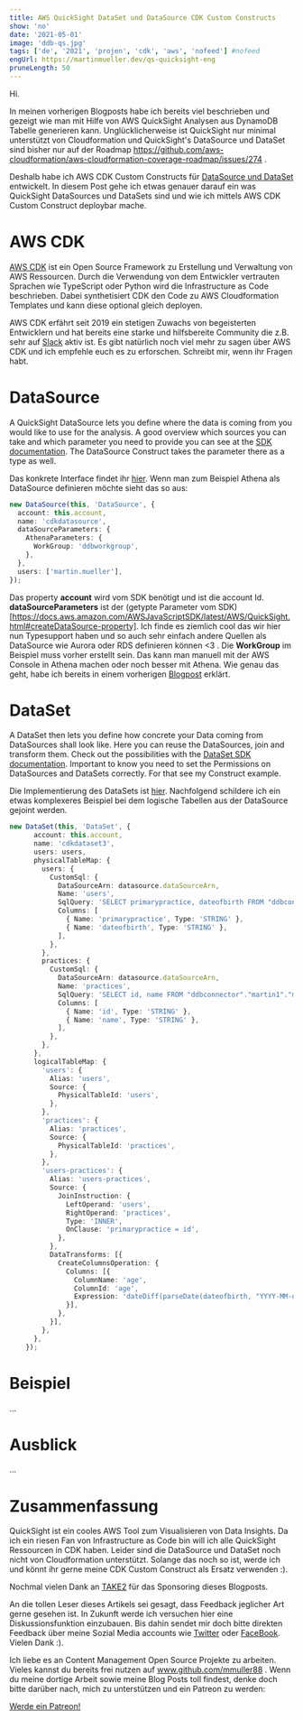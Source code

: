 ```yaml
---
title: AWS QuickSight DataSet und DataSource CDK Custom Constructs
show: 'no'
date: '2021-05-01'
image: 'ddb-qs.jpg'
tags: ['de', '2021', 'projen', 'cdk', 'aws', 'nofeed'] #nofeed
engUrl: https://martinmueller.dev/qs-quicksight-eng
pruneLength: 50
---
```


Hi.

In meinen vorherigen Blogposts habe ich bereits viel beschrieben und gezeigt wie man mit Hilfe von AWS QuickSight Analysen aus DynamoDB Tabelle generieren kann. Unglücklicherweise ist QuickSight nur minimal unterstützt von Cloudformation und QuickSight's DataSource und DataSet sind bisher nur auf der Roadmap https://github.com/aws-cloudformation/aws-cloudformation-coverage-roadmap/issues/274 . 

Deshalb habe ich AWS CDK Custom Constructs für [DataSource und DataSet](https://github.com/mmuller88/cdk-quicksight-constructs) entwickelt. In diesem Post gehe ich etwas genauer darauf ein was QuickSight DataSources und DataSets sind und wie ich mittels AWS CDK Custom Construct deploybar mache.
# AWS CDK
[AWS CDK](https://github.com/aws/aws-cdk) ist ein Open Source Framework zu Erstellung und Verwaltung von AWS Ressourcen. Durch die Verwendung von dem Entwickler vertrauten Sprachen wie TypeScript oder Python wird die Infrastructure as Code beschrieben. Dabei synthetisiert CDK den Code zu AWS Cloudformation Templates und kann diese optional gleich deployen.

AWS CDK erfährt seit 2019 ein stetigen Zuwachs von begeisterten Entwicklern und hat bereits eine starke und hilfsbereite Community die z.B. sehr auf [Slack](https://cdk-dev.slack.com) aktiv ist. Es gibt natürlich noch viel mehr zu sagen über AWS CDK und ich empfehle euch es zu erforschen. Schreibt mir, wenn ihr Fragen habt.

# DataSource
A QuickSight DataSource lets you define where the data is coming from you would like to use for the analysis. A good overview which sources you can take and which parameter you need to provide you can see at the [SDK documentation](https://docs.aws.amazon.com/AWSJavaScriptSDK/latest/AWS/QuickSight.html#createDataSource-property). The DataSource Construct takes the parameter there as a type as well.

Das konkrete Interface findet ihr [hier](https://github.com/mmuller88/cdk-quicksight-constructs/blob/main/src/datasource.ts). Wenn man zum Beispiel Athena als DataSource definieren möchte sieht das so aus:

```ts
new DataSource(this, 'DataSource', {
  account: this.account,
  name: 'cdkdatasource',
  dataSourceParameters: {
    AthenaParameters: {
      WorkGroup: 'ddbworkgroup',
    },
  },
  users: ['martin.mueller'],
});
```
Das property **account** wird vom SDK benötigt und ist die account Id. **dataSourceParameters** ist der (getypte Parameter vom SDK)[https://docs.aws.amazon.com/AWSJavaScriptSDK/latest/AWS/QuickSight.html#createDataSource-property]. Ich finde es ziemlich cool das wir hier nun Typesupport haben und so auch sehr einfach andere Quellen als DataSource wie Aurora oder RDS definieren können <3 . Die **WorkGroup** im Beispiel muss vorher erstellt sein. Das kann man manuell mit der AWS Console in Athena machen oder noch besser mit Athena. Wie genau das geht, habe ich bereits in einem vorherigen [Blogpost](https://martinmueller.dev/cdk-ddb-quicksight) erklärt.

# DataSet
A DataSet then lets you define how concrete your Data coming from DataSources shall look like. Here you can reuse the DataSources, join and transform them. Check out the possibilities with the [DataSet SDK documentation](https://docs.aws.amazon.com/AWSJavaScriptSDK/latest/AWS/QuickSight.html#createDataSet-property). Important to know you need to set the Permissions on DataSources and DataSets correctly. For that see my Construct example.

Die Implementierung des DataSets ist [hier](https://github.com/mmuller88/cdk-quicksight-constructs/blob/main/src/dataset.ts). Nachfolgend schildere ich ein etwas komplexeres Beispiel bei dem logische Tabellen aus der DataSource gejoint werden.

```ts
new DataSet(this, 'DataSet', {
      account: this.account,
      name: 'cdkdataset3',
      users: users,
      physicalTableMap: {
        users: {
          CustomSql: {
            DataSourceArn: datasource.dataSourceArn,
            Name: 'users',
            SqlQuery: 'SELECT primarypractice, dateofbirth FROM "ddbconnector"."martin1"."martin1" WHERE groupid = \'users\' AND firstname is not null',
            Columns: [
              { Name: 'primarypractice', Type: 'STRING' },
              { Name: 'dateofbirth', Type: 'STRING' },
            ],
          },
        },
        practices: {
          CustomSql: {
            DataSourceArn: datasource.dataSourceArn,
            Name: 'practices',
            SqlQuery: 'SELECT id, name FROM "ddbconnector"."martin1"."martin1" WHERE groupid = \'medical-practices\' AND name is not null',
            Columns: [
              { Name: 'id', Type: 'STRING' },
              { Name: 'name', Type: 'STRING' },
            ],
          },
        },
      },
      logicalTableMap: {
        'users': {
          Alias: 'users',
          Source: {
            PhysicalTableId: 'users',
          },
        },
        'practices': {
          Alias: 'practices',
          Source: {
            PhysicalTableId: 'practices',
          },
        },
        'users-practices': {
          Alias: 'users-practices',
          Source: {
            JoinInstruction: {
              LeftOperand: 'users',
              RightOperand: 'practices',
              Type: 'INNER',
              OnClause: 'primarypractice = id',
            },
          },
          DataTransforms: [{
            CreateColumnsOperation: {
              Columns: [{
                ColumnName: 'age',
                ColumnId: 'age',
                Expression: 'dateDiff(parseDate(dateofbirth, "YYYY-MM-dd\'T\'HH:mm:ssZ"),now(), "YYYY")',
              }],
            },
          }],
        },
      },
    });
```

# Beispiel
...

# Ausblick
...

# Zusammenfassung
QuickSight ist ein cooles AWS Tool zum Visualisieren von Data Insights. Da ich ein riesen Fan von Infrastructure as Code bin will ich alle QuickSight Ressourcen in CDK haben. Leider sind die DataSource und DataSet noch nicht von Cloudformation unterstützt. Solange das noch so ist, werde ich und könnt ihr gerne meine CDK Custom Construct als Ersatz verwenden :).

Nochmal vielen Dank an [TAKE2](https://www.take2.co/) für das Sponsoring dieses Blogposts.

An die tollen Leser dieses Artikels sei gesagt, dass Feedback jeglicher Art gerne gesehen ist. In Zukunft werde ich versuchen hier eine Diskussionsfunktion einzubauen. Bis dahin sendet mir doch bitte direkten Feedback über meine Sozial Media accounts wie [Twitter](https://twitter.com/MartinMueller_) oder [FaceBook](https://www.facebook.com/martin.muller.10485). Vielen Dank :).

Ich liebe es an Content Management Open Source Projekte zu arbeiten. Vieles kannst du bereits frei nutzen auf www.github.com/mmuller88 . Wenn du meine dortige Arbeit sowie meine Blog Posts toll findest, denke doch bitte darüber nach, mich zu unterstützen und ein Patreon zu werden:

<a href="https://www.patreon.com/bePatron?u=29010217" data-patreon-widget-type="become-patron-button">Werde ein Patreon!</a><script async src="https://c6.patreon.com/becomePatronButton.bundle.js"></script>